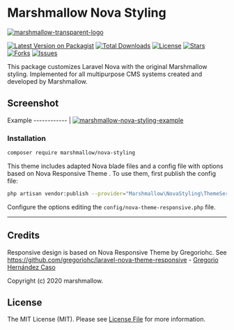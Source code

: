 # Marshmallow Nova Styling
[![marshmallow-transparent-logo](https://cdn.marshmallow-office.com/media/images/logo/marshmallow.transparent.red.png)](https://marshmallow.dev)

[![Latest Version on Packagist](https://img.shields.io/packagist/v/marshmallow/nova-styling.svg)](https://packagist.org/packages/marshmallow/nova-styling)
[![Total Downloads](https://img.shields.io/packagist/dt/marshmallow/nova-styling.svg)](https://packagist.org/packages/marshmallow/nova-styling)
[![License](https://img.shields.io/packagist/l/marshmallow/nova-styling.svg)](https://gitlab.com/marshmallowdev)
[![Stars](https://gitlab.com/marshmallow-packages/nova-styling/badges/master/stars.svg)](https://gitlab.com/marshmallowdev)
[![Forks](https://gitlab.com/marshmallow-packages/nova-styling/badges/master/forks.svg)](https://gitlab.com/marshmallowdev)
[![Issues](https://gitlab.com/marshmallow-packages/nova-styling/badges/master/issues.svg)](https://gitlab.com/marshmallowdev)

This package customizes Laravel Nova with the original Marshmallow styling. Implemented for all multipurpose CMS systems created and developed by Marshmallow.  

## Screenshot

Example
------------ |
[![marshmallow-nova-styling-example](https://marshmallow.dev/cdn/readme/nova-custom/custom-styling.png)](https://marshmallow.dev)

### Installation

```bash
composer require marshmallow/nova-styling
```

This theme includes adapted Nova blade files and a config file with options based on Nova Responsive Theme . To use them, first publish the config file:

```bash
php artisan vendor:publish --provider="Marshmallow\NovaStyling\ThemeServiceProvider"
```

Configure the options editing the `config/nova-theme-responsive.php` file.

- - -

## Credits
Responsive design is based on Nova Responsive Theme by Gregoriohc.
See https://github.com/gregoriohc/laravel-nova-theme-responsive - [Gregorio Hernández Caso](https://github.com/gregoriohc)

Copyright (c) 2020 marshmallow.

## License

The MIT License (MIT). Please see [License File](LICENSE.md) for more information.
